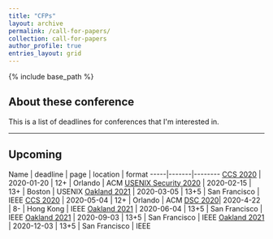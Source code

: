 ```yaml
---
title: "CFPs"
layout: archive
permalink: /call-for-papers/
collection: call-for-papers
author_profile: true
entries_layout: grid
---
```


{% include base_path %}

## About these conference

This is a list of deadlines for conferences that I'm interested in.

---

## Upcoming

Name | deadline | page | location | format
-----|-------|--------
[CCS 2020](https://www.sigsac.org/ccs/CCS2020/) | 2020-01-20  | 12+ | Orlando | ACM
[USENIX Security 2020](https://www.usenix.org/conference/usenixsecurity20) | 2020-02-15 | 13+ | Boston | USENIX
[Oakland 2021](https://www.ieee-security.org/TC/SP2021/) | 2020-03-05 | 13+5 | San Francisco | IEEE
[CCS 2020](https://www.sigsac.org/ccs/CCS2020/) | 2020-05-04  | 12+ | Orlando | ACM
[DSC 2020](https://www4.comp.polyu.edu.hk/~icdsc2020/CFP.html)| 2020-4-22 | 8- | Hong Kong | IEEE
[Oakland 2021](https://www.ieee-security.org/TC/SP2021/) | 2020-06-04 | 13+5 | San Francisco | IEEE
[Oakland 2021](https://www.ieee-security.org/TC/SP2021/) | 2020-09-03 | 13+5 | San Francisco | IEEE
[Oakland 2021](https://www.ieee-security.org/TC/SP2021/) | 2020-12-03 | 13+5 | San Francisco | IEEE
